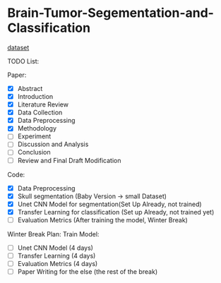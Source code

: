 # Brain-Tumor-Segementation-and-Classification

[dataset](https://drive.google.com/drive/folders/1NR7tKR-RQzVHY0LkN7FBTZbtp19wCK-t?usp=drive_link)


TODO List:

Paper:  
- [x] Abstract  
- [x] Introduction  
- [x] Literature Review  
- [x] Data Collection  
- [x] Data Preprocessing  
- [x] Methodology  
- [ ] Experiment  
- [ ] Discussion and Analysis  
- [ ] Conclusion
- [ ] Review and Final Draft Modification

Code:
- [x] Data Preprocessing
- [x] Skull segmentation (Baby Version -> small Dataset)
- [x] Unet CNN Model for segmentation(Set Up Already, not trained)
- [x] Transfer Learning for classification (Set up Already, not trained yet)
- [ ] Evaluation Metrics  (After training the model, Winter Break)

Winter Break Plan:
Train Model:
- [ ] Unet CNN Model (4 days)
- [ ] Transfer Learning (4 days)
- [ ] Evaluation Metrics (4 days)
- [ ] Paper Writing for the else (the rest of the break)
